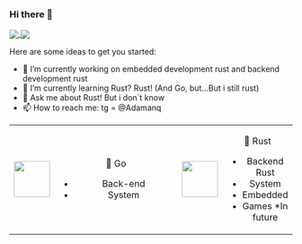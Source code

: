 ### Hi there 👋

<a href="https://github.com/anuraghazra/github-readme-stats">
  <img align="center" src="https://github-readme-stats.vercel.app/api?username=Adamanr&hide_border=true&show_icons=true&theme=moltack"/>
</a>
<a href="https://github.com/anuraghazra/convoychat">
  <img align="center" src="https://github-readme-stats.vercel.app/api/top-langs/?username=Adamanr&hide_border=true&theme=moltack" />
</a>

</div>

Here are some ideas to get you started:

- 🔭 I’m currently working on embedded development rust and backend development rust
- 🌱 I’m currently learning Rust? Rust! (And Go, but...But i still rust) 
- 💬 Ask me about Rust! But i don`t know
- 📫 How to reach me: tg = @Adamanq 
<table style="border-style: none;text-align:center">
  <tr>
    <td>
      <img height="64" width="64" src="https://cdn.jsdelivr.net/npm/simple-icons@v7/icons/go.svg" />
    </td>
    <td style="width:50%">   
       <p>🤙 Go</p>
      <ul>
        <li>Back-end</li>
        <li>System</li>
      </ul>
    </td>
    <td> 
        <img height="64" width="64" src="https://cdn.jsdelivr.net/npm/simple-icons@v7/icons/rust.svg" />
    </td>  
    <td>
      <p>🦀 Rust</p>
      <ul>
        <li>Backend Rust</li>
        <li>System</li>
        <li>Embedded</li>
        <li>Games *In future </li>
      </ul>
    </td> 
  <tr>    
</table>
  




